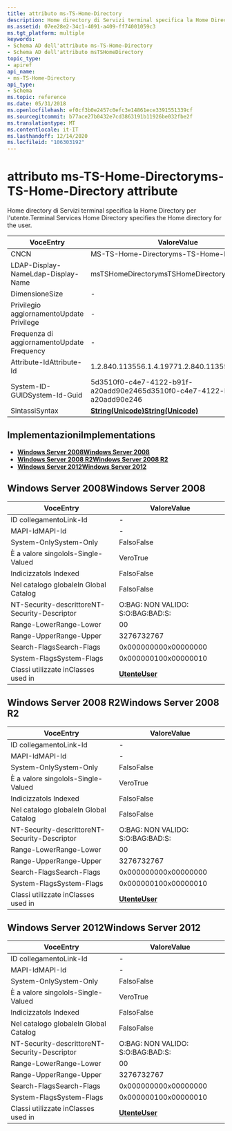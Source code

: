 ```yaml
---
title: attributo ms-TS-Home-Directory
description: Home directory di Servizi terminal specifica la Home Directory per l'utente.
ms.assetid: 07ee28e2-34c1-4091-a409-ff74001059c3
ms.tgt_platform: multiple
keywords:
- Schema AD dell'attributo ms-TS-Home-Directory
- Schema AD dell'attributo msTSHomeDirectory
topic_type:
- apiref
api_name:
- ms-TS-Home-Directory
api_type:
- Schema
ms.topic: reference
ms.date: 05/31/2018
ms.openlocfilehash: ef0cf3b0e2457c0efc3e14861ece3391551339cf
ms.sourcegitcommit: b77ace27b0432e7cd3863191b11926be032fbe2f
ms.translationtype: MT
ms.contentlocale: it-IT
ms.lasthandoff: 12/14/2020
ms.locfileid: "106303192"
---
```

# <a name="ms-ts-home-directory-attribute"></a><span data-ttu-id="b5a82-105">attributo ms-TS-Home-Directory</span><span class="sxs-lookup"><span data-stu-id="b5a82-105">ms-TS-Home-Directory attribute</span></span>

<span data-ttu-id="b5a82-106">Home directory di Servizi terminal specifica la Home Directory per l'utente.</span><span class="sxs-lookup"><span data-stu-id="b5a82-106">Terminal Services Home Directory specifies the Home directory for the user.</span></span>



| <span data-ttu-id="b5a82-107">Voce</span><span class="sxs-lookup"><span data-stu-id="b5a82-107">Entry</span></span> | <span data-ttu-id="b5a82-108">Valore</span><span class="sxs-lookup"><span data-stu-id="b5a82-108">Value</span></span> |
|-------------------|---------------------------------------------|
| <span data-ttu-id="b5a82-109">CN</span><span class="sxs-lookup"><span data-stu-id="b5a82-109">CN</span></span>                | <span data-ttu-id="b5a82-110">MS-TS-Home-Directory</span><span class="sxs-lookup"><span data-stu-id="b5a82-110">ms-TS-Home-Directory</span></span>                        |
| <span data-ttu-id="b5a82-111">LDAP-Display-Name</span><span class="sxs-lookup"><span data-stu-id="b5a82-111">Ldap-Display-Name</span></span> | <span data-ttu-id="b5a82-112">msTSHomeDirectory</span><span class="sxs-lookup"><span data-stu-id="b5a82-112">msTSHomeDirectory</span></span>                           |
| <span data-ttu-id="b5a82-113">Dimensione</span><span class="sxs-lookup"><span data-stu-id="b5a82-113">Size</span></span>              | \-                                          |
| <span data-ttu-id="b5a82-114">Privilegio aggiornamento</span><span class="sxs-lookup"><span data-stu-id="b5a82-114">Update Privilege</span></span>  | \-                                          |
| <span data-ttu-id="b5a82-115">Frequenza di aggiornamento</span><span class="sxs-lookup"><span data-stu-id="b5a82-115">Update Frequency</span></span>  | \-                                          |
| <span data-ttu-id="b5a82-116">Attribute-Id</span><span class="sxs-lookup"><span data-stu-id="b5a82-116">Attribute-Id</span></span>      | <span data-ttu-id="b5a82-117">1.2.840.113556.1.4.1977</span><span class="sxs-lookup"><span data-stu-id="b5a82-117">1.2.840.113556.1.4.1977</span></span>                     |
| <span data-ttu-id="b5a82-118">System-ID-GUID</span><span class="sxs-lookup"><span data-stu-id="b5a82-118">System-Id-Guid</span></span>    | <span data-ttu-id="b5a82-119">5d3510f0-c4e7-4122-b91f-a20add90e246</span><span class="sxs-lookup"><span data-stu-id="b5a82-119">5d3510f0-c4e7-4122-b91f-a20add90e246</span></span>        |
| <span data-ttu-id="b5a82-120">Sintassi</span><span class="sxs-lookup"><span data-stu-id="b5a82-120">Syntax</span></span>            | [<span data-ttu-id="b5a82-121">**String(Unicode)**</span><span class="sxs-lookup"><span data-stu-id="b5a82-121">**String(Unicode)**</span></span>](s-string-unicode.md) |



## <a name="implementations"></a><span data-ttu-id="b5a82-122">Implementazioni</span><span class="sxs-lookup"><span data-stu-id="b5a82-122">Implementations</span></span>

-   [<span data-ttu-id="b5a82-123">**Windows Server 2008**</span><span class="sxs-lookup"><span data-stu-id="b5a82-123">**Windows Server 2008**</span></span>](#windows-server-2008)
-   [<span data-ttu-id="b5a82-124">**Windows Server 2008 R2**</span><span class="sxs-lookup"><span data-stu-id="b5a82-124">**Windows Server 2008 R2**</span></span>](#windows-server-2008-r2)
-   [<span data-ttu-id="b5a82-125">**Windows Server 2012**</span><span class="sxs-lookup"><span data-stu-id="b5a82-125">**Windows Server 2012**</span></span>](#windows-server-2012)

## <a name="windows-server-2008"></a><span data-ttu-id="b5a82-126">Windows Server 2008</span><span class="sxs-lookup"><span data-stu-id="b5a82-126">Windows Server 2008</span></span>



| <span data-ttu-id="b5a82-127">Voce</span><span class="sxs-lookup"><span data-stu-id="b5a82-127">Entry</span></span> | <span data-ttu-id="b5a82-128">Valore</span><span class="sxs-lookup"><span data-stu-id="b5a82-128">Value</span></span> |
|------------------------|-----------------------------------|
| <span data-ttu-id="b5a82-129">ID collegamento</span><span class="sxs-lookup"><span data-stu-id="b5a82-129">Link-Id</span></span>                | \-                                |
| <span data-ttu-id="b5a82-130">MAPI-Id</span><span class="sxs-lookup"><span data-stu-id="b5a82-130">MAPI-Id</span></span>                | \-                                |
| <span data-ttu-id="b5a82-131">System-Only</span><span class="sxs-lookup"><span data-stu-id="b5a82-131">System-Only</span></span>            | <span data-ttu-id="b5a82-132">Falso</span><span class="sxs-lookup"><span data-stu-id="b5a82-132">False</span></span>                             |
| <span data-ttu-id="b5a82-133">È a valore singolo</span><span class="sxs-lookup"><span data-stu-id="b5a82-133">Is-Single-Valued</span></span>       | <span data-ttu-id="b5a82-134">Vero</span><span class="sxs-lookup"><span data-stu-id="b5a82-134">True</span></span>                              |
| <span data-ttu-id="b5a82-135">Indicizzato</span><span class="sxs-lookup"><span data-stu-id="b5a82-135">Is Indexed</span></span>             | <span data-ttu-id="b5a82-136">Falso</span><span class="sxs-lookup"><span data-stu-id="b5a82-136">False</span></span>                             |
| <span data-ttu-id="b5a82-137">Nel catalogo globale</span><span class="sxs-lookup"><span data-stu-id="b5a82-137">In Global Catalog</span></span>      | <span data-ttu-id="b5a82-138">Falso</span><span class="sxs-lookup"><span data-stu-id="b5a82-138">False</span></span>                             |
| <span data-ttu-id="b5a82-139">NT-Security-descrittore</span><span class="sxs-lookup"><span data-stu-id="b5a82-139">NT-Security-Descriptor</span></span> | <span data-ttu-id="b5a82-140">O:BAG: NON VALIDO: S:</span><span class="sxs-lookup"><span data-stu-id="b5a82-140">O:BAG:BAD:S:</span></span>                      |
| <span data-ttu-id="b5a82-141">Range-Lower</span><span class="sxs-lookup"><span data-stu-id="b5a82-141">Range-Lower</span></span>            | <span data-ttu-id="b5a82-142">0</span><span class="sxs-lookup"><span data-stu-id="b5a82-142">0</span></span>                                 |
| <span data-ttu-id="b5a82-143">Range-Upper</span><span class="sxs-lookup"><span data-stu-id="b5a82-143">Range-Upper</span></span>            | <span data-ttu-id="b5a82-144">32767</span><span class="sxs-lookup"><span data-stu-id="b5a82-144">32767</span></span>                             |
| <span data-ttu-id="b5a82-145">Search-Flags</span><span class="sxs-lookup"><span data-stu-id="b5a82-145">Search-Flags</span></span>           | <span data-ttu-id="b5a82-146">0x00000000</span><span class="sxs-lookup"><span data-stu-id="b5a82-146">0x00000000</span></span>                        |
| <span data-ttu-id="b5a82-147">System-Flags</span><span class="sxs-lookup"><span data-stu-id="b5a82-147">System-Flags</span></span>           | <span data-ttu-id="b5a82-148">0x00000010</span><span class="sxs-lookup"><span data-stu-id="b5a82-148">0x00000010</span></span>                        |
| <span data-ttu-id="b5a82-149">Classi utilizzate in</span><span class="sxs-lookup"><span data-stu-id="b5a82-149">Classes used in</span></span>        | [<span data-ttu-id="b5a82-150">**Utente**</span><span class="sxs-lookup"><span data-stu-id="b5a82-150">**User**</span></span>](c-user.md)<br/> |



## <a name="windows-server-2008-r2"></a><span data-ttu-id="b5a82-151">Windows Server 2008 R2</span><span class="sxs-lookup"><span data-stu-id="b5a82-151">Windows Server 2008 R2</span></span>



| <span data-ttu-id="b5a82-152">Voce</span><span class="sxs-lookup"><span data-stu-id="b5a82-152">Entry</span></span> | <span data-ttu-id="b5a82-153">Valore</span><span class="sxs-lookup"><span data-stu-id="b5a82-153">Value</span></span> |
|------------------------|-----------------------------------|
| <span data-ttu-id="b5a82-154">ID collegamento</span><span class="sxs-lookup"><span data-stu-id="b5a82-154">Link-Id</span></span>                | \-                                |
| <span data-ttu-id="b5a82-155">MAPI-Id</span><span class="sxs-lookup"><span data-stu-id="b5a82-155">MAPI-Id</span></span>                | \-                                |
| <span data-ttu-id="b5a82-156">System-Only</span><span class="sxs-lookup"><span data-stu-id="b5a82-156">System-Only</span></span>            | <span data-ttu-id="b5a82-157">Falso</span><span class="sxs-lookup"><span data-stu-id="b5a82-157">False</span></span>                             |
| <span data-ttu-id="b5a82-158">È a valore singolo</span><span class="sxs-lookup"><span data-stu-id="b5a82-158">Is-Single-Valued</span></span>       | <span data-ttu-id="b5a82-159">Vero</span><span class="sxs-lookup"><span data-stu-id="b5a82-159">True</span></span>                              |
| <span data-ttu-id="b5a82-160">Indicizzato</span><span class="sxs-lookup"><span data-stu-id="b5a82-160">Is Indexed</span></span>             | <span data-ttu-id="b5a82-161">Falso</span><span class="sxs-lookup"><span data-stu-id="b5a82-161">False</span></span>                             |
| <span data-ttu-id="b5a82-162">Nel catalogo globale</span><span class="sxs-lookup"><span data-stu-id="b5a82-162">In Global Catalog</span></span>      | <span data-ttu-id="b5a82-163">Falso</span><span class="sxs-lookup"><span data-stu-id="b5a82-163">False</span></span>                             |
| <span data-ttu-id="b5a82-164">NT-Security-descrittore</span><span class="sxs-lookup"><span data-stu-id="b5a82-164">NT-Security-Descriptor</span></span> | <span data-ttu-id="b5a82-165">O:BAG: NON VALIDO: S:</span><span class="sxs-lookup"><span data-stu-id="b5a82-165">O:BAG:BAD:S:</span></span>                      |
| <span data-ttu-id="b5a82-166">Range-Lower</span><span class="sxs-lookup"><span data-stu-id="b5a82-166">Range-Lower</span></span>            | <span data-ttu-id="b5a82-167">0</span><span class="sxs-lookup"><span data-stu-id="b5a82-167">0</span></span>                                 |
| <span data-ttu-id="b5a82-168">Range-Upper</span><span class="sxs-lookup"><span data-stu-id="b5a82-168">Range-Upper</span></span>            | <span data-ttu-id="b5a82-169">32767</span><span class="sxs-lookup"><span data-stu-id="b5a82-169">32767</span></span>                             |
| <span data-ttu-id="b5a82-170">Search-Flags</span><span class="sxs-lookup"><span data-stu-id="b5a82-170">Search-Flags</span></span>           | <span data-ttu-id="b5a82-171">0x00000000</span><span class="sxs-lookup"><span data-stu-id="b5a82-171">0x00000000</span></span>                        |
| <span data-ttu-id="b5a82-172">System-Flags</span><span class="sxs-lookup"><span data-stu-id="b5a82-172">System-Flags</span></span>           | <span data-ttu-id="b5a82-173">0x00000010</span><span class="sxs-lookup"><span data-stu-id="b5a82-173">0x00000010</span></span>                        |
| <span data-ttu-id="b5a82-174">Classi utilizzate in</span><span class="sxs-lookup"><span data-stu-id="b5a82-174">Classes used in</span></span>        | [<span data-ttu-id="b5a82-175">**Utente**</span><span class="sxs-lookup"><span data-stu-id="b5a82-175">**User**</span></span>](c-user.md)<br/> |



## <a name="windows-server-2012"></a><span data-ttu-id="b5a82-176">Windows Server 2012</span><span class="sxs-lookup"><span data-stu-id="b5a82-176">Windows Server 2012</span></span>



| <span data-ttu-id="b5a82-177">Voce</span><span class="sxs-lookup"><span data-stu-id="b5a82-177">Entry</span></span> | <span data-ttu-id="b5a82-178">Valore</span><span class="sxs-lookup"><span data-stu-id="b5a82-178">Value</span></span> |
|------------------------|-----------------------------------|
| <span data-ttu-id="b5a82-179">ID collegamento</span><span class="sxs-lookup"><span data-stu-id="b5a82-179">Link-Id</span></span>                | \-                                |
| <span data-ttu-id="b5a82-180">MAPI-Id</span><span class="sxs-lookup"><span data-stu-id="b5a82-180">MAPI-Id</span></span>                | \-                                |
| <span data-ttu-id="b5a82-181">System-Only</span><span class="sxs-lookup"><span data-stu-id="b5a82-181">System-Only</span></span>            | <span data-ttu-id="b5a82-182">Falso</span><span class="sxs-lookup"><span data-stu-id="b5a82-182">False</span></span>                             |
| <span data-ttu-id="b5a82-183">È a valore singolo</span><span class="sxs-lookup"><span data-stu-id="b5a82-183">Is-Single-Valued</span></span>       | <span data-ttu-id="b5a82-184">Vero</span><span class="sxs-lookup"><span data-stu-id="b5a82-184">True</span></span>                              |
| <span data-ttu-id="b5a82-185">Indicizzato</span><span class="sxs-lookup"><span data-stu-id="b5a82-185">Is Indexed</span></span>             | <span data-ttu-id="b5a82-186">Falso</span><span class="sxs-lookup"><span data-stu-id="b5a82-186">False</span></span>                             |
| <span data-ttu-id="b5a82-187">Nel catalogo globale</span><span class="sxs-lookup"><span data-stu-id="b5a82-187">In Global Catalog</span></span>      | <span data-ttu-id="b5a82-188">Falso</span><span class="sxs-lookup"><span data-stu-id="b5a82-188">False</span></span>                             |
| <span data-ttu-id="b5a82-189">NT-Security-descrittore</span><span class="sxs-lookup"><span data-stu-id="b5a82-189">NT-Security-Descriptor</span></span> | <span data-ttu-id="b5a82-190">O:BAG: NON VALIDO: S:</span><span class="sxs-lookup"><span data-stu-id="b5a82-190">O:BAG:BAD:S:</span></span>                      |
| <span data-ttu-id="b5a82-191">Range-Lower</span><span class="sxs-lookup"><span data-stu-id="b5a82-191">Range-Lower</span></span>            | <span data-ttu-id="b5a82-192">0</span><span class="sxs-lookup"><span data-stu-id="b5a82-192">0</span></span>                                 |
| <span data-ttu-id="b5a82-193">Range-Upper</span><span class="sxs-lookup"><span data-stu-id="b5a82-193">Range-Upper</span></span>            | <span data-ttu-id="b5a82-194">32767</span><span class="sxs-lookup"><span data-stu-id="b5a82-194">32767</span></span>                             |
| <span data-ttu-id="b5a82-195">Search-Flags</span><span class="sxs-lookup"><span data-stu-id="b5a82-195">Search-Flags</span></span>           | <span data-ttu-id="b5a82-196">0x00000000</span><span class="sxs-lookup"><span data-stu-id="b5a82-196">0x00000000</span></span>                        |
| <span data-ttu-id="b5a82-197">System-Flags</span><span class="sxs-lookup"><span data-stu-id="b5a82-197">System-Flags</span></span>           | <span data-ttu-id="b5a82-198">0x00000010</span><span class="sxs-lookup"><span data-stu-id="b5a82-198">0x00000010</span></span>                        |
| <span data-ttu-id="b5a82-199">Classi utilizzate in</span><span class="sxs-lookup"><span data-stu-id="b5a82-199">Classes used in</span></span>        | [<span data-ttu-id="b5a82-200">**Utente**</span><span class="sxs-lookup"><span data-stu-id="b5a82-200">**User**</span></span>](c-user.md)<br/> |



 

 





